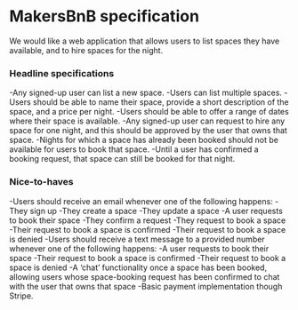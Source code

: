 # MakersBnB specification

We would like a web application that allows users to list spaces they have available, and to hire spaces for the night.

### Headline specifications
-Any signed-up user can list a new space.
-Users can list multiple spaces.
-Users should be able to name their space, provide a short description of the space, and a price per night.
-Users should be able to offer a range of dates where their space is available.
-Any signed-up user can request to hire any space for one night, and this should be approved by the user that owns that space.
-Nights for which a space has already been booked should not be available for users to book that space.
-Until a user has confirmed a booking request, that space can still be booked for that night.

### Nice-to-haves
-Users should receive an email whenever one of the following happens:
-They sign up
-They create a space
-They update a space
-A user requests to book their space
-They confirm a request
-They request to book a space
-Their request to book a space is confirmed
-Their request to book a space is denied
-Users should receive a text message to a provided number whenever one of the following happens:
-A user requests to book their space
-Their request to book a space is confirmed
-Their request to book a space is denied
-A ‘chat’ functionality once a space has been booked, allowing users whose space-booking request has been confirmed to chat with the user that owns that space
-Basic payment implementation though Stripe.